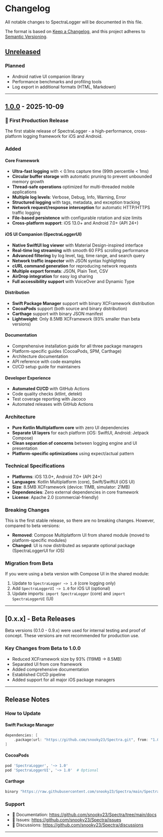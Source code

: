 # Changelog

All notable changes to SpectraLogger will be documented in this file.

The format is based on [Keep a Changelog](https://keepachangelog.com/en/1.0.0/),
and this project adheres to [Semantic Versioning](https://semver.org/spec/v2.0.0.html).

## [Unreleased]

### Planned
- Android native UI companion library
- Performance benchmarks and profiling tools
- Log export in additional formats (HTML, Markdown)

---

## [1.0.0] - 2025-10-09

### 🎉 First Production Release

The first stable release of SpectraLogger - a high-performance, cross-platform logging framework for iOS and Android.

### Added

#### Core Framework
- **Ultra-fast logging** with < 0.1ms capture time (99th percentile < 1ms)
- **Circular buffer storage** with automatic pruning to prevent unbounded memory growth
- **Thread-safe operations** optimized for multi-threaded mobile applications
- **Multiple log levels**: Verbose, Debug, Info, Warning, Error
- **Structured logging** with tags, metadata, and exception tracking
- **Network request/response interception** for automatic HTTP/HTTPS traffic logging
- **File-based persistence** with configurable rotation and size limits
- **Cross-platform support**: iOS 13.0+ and Android 7.0+ (API 24+)

#### iOS UI Companion (SpectraLoggerUI)
- **Native SwiftUI log viewer** with Material Design-inspired interface
- **Real-time log streaming** with smooth 60 FPS scrolling performance
- **Advanced filtering** by log level, tag, time range, and search query
- **Network traffic inspector** with JSON syntax highlighting
- **cURL command generation** for reproducing network requests
- **Multiple export formats**: JSON, Plain Text, CSV
- **AirDrop integration** for easy log sharing
- **Full accessibility support** with VoiceOver and Dynamic Type

#### Distribution
- **Swift Package Manager** support with binary XCFramework distribution
- **CocoaPods** support (both source and binary distribution)
- **Carthage** support with binary JSON manifest
- **Lightweight**: Only 8.5MB XCFramework (93% smaller than beta versions)

#### Documentation
- Comprehensive installation guide for all three package managers
- Platform-specific guides (CocoaPods, SPM, Carthage)
- Architecture documentation
- API reference with code examples
- CI/CD setup guide for maintainers

#### Developer Experience
- **Automated CI/CD** with GitHub Actions
- Code quality checks (ktlint, detekt)
- Test coverage reporting with Jacoco
- Automated releases with GitHub Actions

### Architecture

- **Pure Kotlin Multiplatform core** with zero UI dependencies
- **Separate UI layers** for each platform (iOS: SwiftUI, Android: Jetpack Compose)
- **Clean separation of concerns** between logging engine and UI presentation
- **Platform-specific optimizations** using expect/actual pattern

### Technical Specifications

- **Platforms**: iOS 13.0+, Android 7.0+ (API 24+)
- **Languages**: Kotlin Multiplatform (core), Swift/SwiftUI (iOS UI)
- **Size**: 8.5MB XCFramework (device: 11MB, simulator: 21MB)
- **Dependencies**: Zero external dependencies in core framework
- **License**: Apache 2.0 (commercial-friendly)

### Breaking Changes

This is the first stable release, so there are no breaking changes. However, compared to beta versions:
- **Removed**: Compose Multiplatform UI from shared module (moved to platform-specific modules)
- **Changed**: UI is now distributed as separate optional package (SpectraLoggerUI for iOS)

### Migration from Beta

If you were using a beta version with Compose UI in the shared module:
1. Update to `SpectraLogger ~> 1.0` (core logging only)
2. Add `SpectraLoggerUI ~> 1.0` for iOS UI (optional)
3. Update imports: `import SpectraLogger` (core) and `import SpectraLoggerUI` (UI)

---

## [0.x.x] - Beta Releases

Beta versions (0.1.0 - 0.9.x) were used for internal testing and proof of concept. These versions are not recommended for production use.

### Key Changes from Beta to 1.0.0
- Reduced XCFramework size by 93% (119MB → 8.5MB)
- Separated UI from core framework
- Added comprehensive documentation
- Established CI/CD pipeline
- Added support for all major iOS package managers

---

## Release Notes

### How to Update

#### Swift Package Manager
```swift
dependencies: [
    .package(url: "https://github.com/snooky23/Spectra.git", from: "1.0.0")
]
```

#### CocoaPods
```ruby
pod 'SpectraLogger', '~> 1.0'
pod 'SpectraLoggerUI', '~> 1.0'  # Optional
```

#### Carthage
```ruby
binary "https://raw.githubusercontent.com/snooky23/Spectra/main/SpectraLogger.json" ~> 1.0
```

### Support

- 📘 Documentation: https://github.com/snooky23/Spectra/tree/main/docs
- 🐛 Issues: https://github.com/snooky23/Spectra/issues
- 💬 Discussions: https://github.com/snooky23/Spectra/discussions

---

[Unreleased]: https://github.com/snooky23/Spectra/compare/v1.0.0...HEAD
[1.0.0]: https://github.com/snooky23/Spectra/releases/tag/v1.0.0
